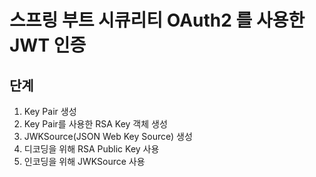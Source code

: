 # 스프링 부트 시큐리티 OAuth2 를 사용한 JWT 인증
## 단계
1. Key Pair 생성
2. Key Pair를 사용한 RSA Key 객체 생성
3. JWKSource(JSON Web Key Source) 생성
4. 디코딩을 위해 RSA Public Key 사용
5. 인코딩을 위해 JWKSource 사용